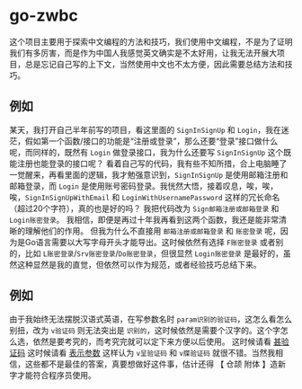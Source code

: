 # go-zwbc
这个项目主要用于探索中文编程的方法和技巧，我们使用中文编程，不是为了证明我们有多厉害，而是作为中国人我感觉英文确实是不太好用，让我无法开展大项目，总是忘记自己写的上下文，当然使用中文也不太方便，因此需要总结方法和技巧。

## 例如
某天，我打开自己半年前写的项目，看这里面的 `SignInSignUp` 和 `Login`，我在迷茫，假如第一个函数/接口的功能是“注册或登录”，那么还要“登录”接口做什么呢，而同样的，既然有 `Login` 做登录接口，我为什么还要写 `SignInSignUp` 这个既能注册也能登录的接口呢？
看着自己写的代码，我有些不知所措，合上电脑睡了一觉醒来，再看里面的逻辑，我才勉强意识到，`SignInSignUp` 是使用邮箱注册和邮箱登录，而 `Login` 是使用账号密码登录。我恍然大悟，接着叹息，唉，唉，唉，`SignInSignUpWithEmail` 和 `LoginWithUsernamePassword` 这样的冗长命名（超过20个字符），真的也是好的吗？
我把代码改为 `Sign邮箱注册或邮箱登录` 和 `Login账密登录`。 我相信，即便是再过十年我再看到这两个函数，我还是能非常清晰的理解他们的作用。
但我为什么不直接用 `邮箱注册或邮箱登录` 和 `账密登录` 呢，因为是Go语言需要以大写字母开头才能导出。这时候依然有选择 `F账密登录` 或者别的，比如 `L账密登录`/`Srv账密登录`/`Do账密登录`，但很显然 `Login账密登录` 是最好的，虽然这种显然是我的直觉，但依然可以作为规范，或者经验技巧总结下来。

## 例如
由于我始终无法摆脱汉语式英语，在写参数名时 `param识别的验证码`，这怎么看怎么别扭，改为 `v验证码` 则无法突出是 `识别的`，这时候依然是需要个汉字的。这个字怎么选，依然是要考究的，而考究完就可以定下来方便以后使用。
这时候请看 [甚验证码](甚验证码-单字推荐.markdown)
这时候请看 [表示参数](表示参数-单字推荐.markdown)
这样认为 `v呈验证码` 和 `v牒验证码` 就很不错。当然我相信，这些都不是最佳的答案，真要想做好这件事，估计还得 【 仓颉 附体 】造新字才能符合程序员使用。
